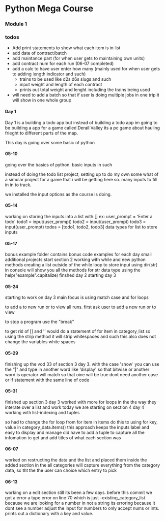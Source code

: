 # Python Mega Course

### Module 1

### todos
- Add print statements to show what each item is in list 
- add date of contract/batch
- add maintance part (for when user gets to maintaining own units)
- add contract num for each run (06-07 completed)
- add a calc to have user enter how many (mainly used for when user gets to adding length indicator and such)
  - trains to be used like d2s d6s slugs and such
  - input weight and length of each contract
  - prints out total weight and lenght including the trains being used
- will need to add a batch so that if user is doing multiple jobs in one trip it will show in one whole group

#### Day 1
Day 1 is a building a todo app but instead of building a todo app
im going to be building a app for a game called Derail Valley its a pc game about hauling frieght 
to different parts of the map. 

This day is going over some basic of python

#### 05-10
going over the basics of python. basic inputs in such

instead of doing the todo list project, setting up to do my own some what of a simular project 
for a game that i will be getting here so. many inputs to fill in in to track. 

we installed the input options as the course is doing.

#### 05-14
working on storing the inputs into a list with [] 
ex: 
    user_prompt = 'Enter a todo'
    todo1 = input(user_prompt)
    todo2 = input(user_prompt)
    todo3 = input(user_prompt)
    todos = [todo1, todo2, todo3] data types for list to store inputs

#### 05-17
bonus example folder contains bonus code examples for each day small additional projects
start section 2 working with while and new python methods
creating a list outside of the while loop to store input
using dir(str) in console will show you all the methods for str data type
using the help("example".capitalize)
finshed day 2 starting day 3

#### 05-24 
starting to work on day 3 
main focus is using match case and for loops

to add a to new run or to view all runs.
first ask user to add a new run or to view

to stop a program use the "break" 

to get rid of [] and '' would do a statement of for item in category_list
so using the strip method it will strip whitespaces and such 
this also does not change the variables white spaces

#### 05-29
finishing up the vod 33 of section 3 day 3.
with the case 'show' you can use the "|" and type in another word like 'display'
so that bitwise or another word is operator will match so that oine will be true
dont need another case or if statement with the same line of code 

#### 05-31
finished up section 3 day 3 
worked with more for loops in the the way they interate over a list and work
today we are starting on section 4 day 4
working with list-indexing and tuples
 
so had to change the for loop from 
for item in items do this 
to using for key, value in category_data.items()
this approach keeps the inputs label and easy to display and manage
did have to add a tuple to capture all the infomation to get and add titles of what each section was

#### 06-07
worked on restructing the data and the list and placed them inside the added section
in the all categories will capture everything from the category data, so tht the 
the user can choice which entry to pick 

#### 06-13
working on a edit section still its been a few days. 
before this commit we got a error a type error on line 70 which is just
-existing_category_list because we are looking for a number in not a string its erroring because it dont see a number
adjust the input for numbers to only accept nums or ints.
prints out a dictionary with a key and value.